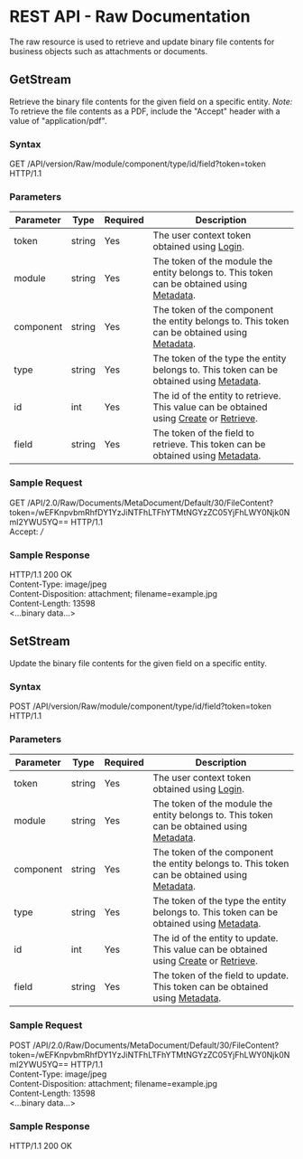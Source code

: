 # REST API - Raw Documentation

The raw resource is used to retrieve and update binary file contents for business objects such as attachments or documents.

## GetStream

Retrieve the binary file contents for the given field on a specific entity.
 _Note:_ To retrieve the file contents as a PDF, include the "Accept" header with a value of "application/pdf".

### Syntax

GET /API/version/Raw/module/component/type/id/field?token=token HTTP/1.1

### Parameters

| Parameter | Type | Required | Description |
| --- | --- | --- | --- |
| token | string | Yes | The user context token obtained using [Login](security.html#Login). |
| module | string | Yes | The token of the module the entity belongs to.  This token can be obtained using [Metadata](meta.html). |
| component | string | Yes | The token of the component the entity belongs to.  This token can be obtained using [Metadata](meta.html). |
| type | string | Yes | The token of the type the entity belongs to.  This token can be obtained using [Metadata](meta.html). |
| id | int | Yes | The id of the entity to retrieve. This value can be obtained using [Create](data.html#Create) or [Retrieve](data.html#Retrieve). |
| field | string | Yes | The token of the field to retrieve. This token can be obtained using [Metadata](meta.html). |

### Sample Request

GET /API/2.0/Raw/Documents/MetaDocument/Default/30/FileContent?token=/wEFKnpvbmRhfDY1YzJiNTFhLTFhYTMtNGYzZC05YjFhLWY0Njk0NmI2YWU5YQ== HTTP/1.1<br>
Accept: */*<br>

### Sample Response

HTTP/1.1 200 OK<br>
Content-Type: image/jpeg<br>
Content-Disposition: attachment; filename=example.jpg<br>
Content-Length: 13598<br>
<...binary data...>

## SetStream

Update the binary file contents for the given field on a specific entity.

### Syntax

POST /API/version/Raw/module/component/type/id/field?token=token HTTP/1.1

### Parameters

| Parameter | Type | Required | Description |
| --- | --- | --- | --- |
| token | string | Yes | The user context token obtained using [Login](security.html#Login). |
| module | string | Yes | The token of the module the entity belongs to.  This token can be obtained using [Metadata](meta.html). |
| component | string | Yes | The token of the component the entity belongs to.  This token can be obtained using [Metadata](meta.html). |
| type | string | Yes | The token of the type the entity belongs to.  This token can be obtained using [Metadata](meta.html). |
| id | int | Yes | The id of the entity to update. This value can be obtained using [Create](data.html#Create) or [Retrieve](data.html#Retrieve). |
| field | string | Yes | The token of the field to update. This token can be obtained using [Metadata](meta.html). |

### Sample Request

POST /API/2.0/Raw/Documents/MetaDocument/Default/30/FileContent?token=/wEFKnpvbmRhfDY1YzJiNTFhLTFhYTMtNGYzZC05YjFhLWY0Njk0NmI2YWU5YQ== HTTP/1.1<br>
Content-Type: image/jpeg<br>
Content-Disposition: attachment; filename=example.jpg<br>
Content-Length: 13598<br>
<...binary data...>

### Sample Response

HTTP/1.1 200 OK<br>
